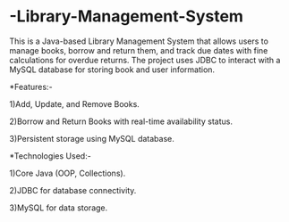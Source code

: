 # -Library-Management-System
This is a Java-based Library Management System that allows users to manage books, borrow and return them, and track due dates with fine calculations for overdue returns. The project uses JDBC to interact with a MySQL database for storing book and user information.

*Features:-

1)Add, Update, and Remove Books.

2)Borrow and Return Books with real-time availability status.

3)Persistent storage using MySQL database.

*Technologies Used:-

1)Core Java (OOP, Collections).

2)JDBC for database connectivity.

3)MySQL for data storage.
